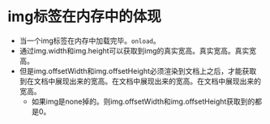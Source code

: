 # img标签在内存中的体现
* 当一个img标签在内存中加载完毕。`onload`。
* 通过img.width和img.height可以获取到img的真实宽高。真实宽高。真实宽高。
* 但是img.offsetWidth和img.offsetHeight必须渲染到文档上之后，才能获取到在文档中展现出来的宽高。在文档中展现出来的宽高。在文档中展现出来的宽高。
    - 如果img是none掉的。则img.offsetWidth和img.offsetHeight获取到的都是0。
